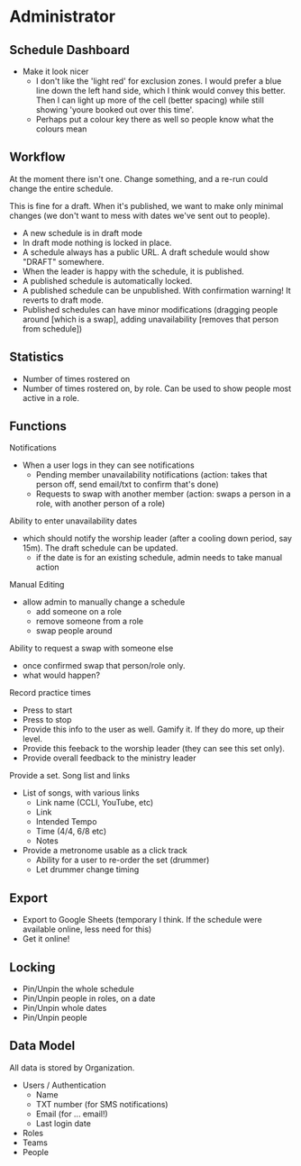 Administrator
=============

Schedule Dashboard
------------------
- Make it look nicer
  - I don't like the 'light red' for exclusion zones. I would prefer a blue line down the left hand side, which I think would convey this better.  Then I can light up more of the cell (better spacing) while still showing 'youre booked out over this time'.
  - Perhaps put a colour key there as well so people know what the colours mean


Workflow
--------
At the moment there isn't one.
Change something, and a re-run could change the entire schedule.

This is fine for a draft.  When it's published, we want to make only minimal changes (we don't want to mess with dates we've sent out to people).

- A new schedule is in draft mode
- In draft mode nothing is locked in place.
- A schedule always has a public URL. A draft schedule would show "DRAFT" somewhere.
- When the leader is happy with the schedule, it is published.
- A published schedule is automatically locked.
- A published schedule can be unpublished. With confirmation warning! It reverts to draft mode.
- Published schedules can have minor modifications (dragging people around [which is a swap], adding unavailability [removes that person from schedule])


Statistics
----------
- Number of times rostered on
- Number of times rostered on, by role. Can be used to show people most active in a role.


Functions
---------

Notifications
- When a user logs in they can see notifications
  - Pending member unavailability notifications (action: takes that person off, send email/txt to confirm that's done)
  - Requests to swap with another member (action: swaps a person in a role, with another person of a role)

Ability to enter unavailability dates
- which should notify the worship leader (after a cooling down period, say 15m). The draft schedule can be updated.
  - if the date is for an existing schedule, admin needs to take manual action

Manual Editing
- allow admin to manually change a schedule
  - add someone on a role
  - remove someone from a role
  - swap people around

Ability to request a swap with someone else
- once confirmed swap that person/role only.
- what would happen?

Record practice times
- Press to start
- Press to stop
- Provide this info to the user as well. Gamify it. If they do more, up their level.
- Provide this feeback to the worship leader (they can see this set only).
- Provide overall feedback to the ministry leader

Provide a set. Song list and links
- List of songs, with various links
    - Link name (CCLI, YouTube, etc)
    - Link
    - Intended Tempo
    - Time (4/4, 6/8 etc)
    - Notes
- Provide a metronome usable as a click track
    - Ability for a user to re-order the set (drummer)
    - Let drummer change timing


Export
------
- Export to Google Sheets (temporary I think. If the schedule were available online, less need for this)
- Get it online!



Locking
-------

- Pin/Unpin the whole schedule
- Pin/Unpin people in roles, on a date
- Pin/Unpin whole dates
- Pin/Unpin people


Data Model
-----

All data is stored by Organization.

- Users / Authentication
  - Name
  - TXT number (for SMS notifications)
  - Email (for ... email!)
  - Last login date
- Roles
- Teams
- People

